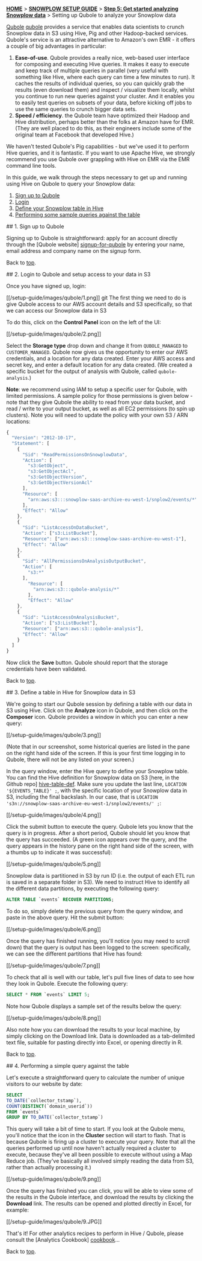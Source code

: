 <a name="top" />

[**HOME**](Home) > [**SNOWPLOW SETUP GUIDE**](Setting-up-Snowplow) > [**Step 5: Get started analyzing Snowplow data**](Getting-started-analyzing-Snowplow-data) > Setting up Qubole to analyze your Snowplow data 

[Qubole] [qubole] provides a service that enables data scientists to crunch Snowplow data in S3 using Hive, Pig and other Hadoop-backed services. Qubole's service is an attractive alternative to Amazon's own EMR - it offers a couple of big advantages in particular:

1. **Ease-of-use**. Qubole provides a really nice, web-based user interface for composing and executing Hive queries. It makes it easy to execute and keep track of multiple queries in parallel (very useful with something like Hive, where each query can time a few minutes to run). It caches the results of individual queries, so you can quickly grab the results (even download them) and inspect / visualize them locally, whilst you continue to run new queries against your cluster. And it enables you to easily test queries on subsets of your data, before kicking off jobs to use the same queries to crunch bigger data sets.
2. **Speed / efficiency**. the Qubole team have optimized their Hadoop and Hive distribution, perhaps better than the folks at Amazon have for EMR. (They are well placed to do this, as their engineers include some of the original team at Facebook that developed Hive.)

We haven't tested Qubole's Pig capabilities - but we've used it to perform Hive queries, and it is fantastic. If you want to use Apache Hive, we strongly recommend you use Qubole over grappling with Hive on EMR via the EMR command line tools.

In this guide, we walk through the steps necessary to get up and running using Hive on Qubole to query your Snowplow data:

1. [Sign up to Qubole](#signup)
2. [Login](#login)
3. [Define your Snowplow table in Hive](#define-table)
4. [Performing some sample queries against the table](#queries)

<a name="sign-up" />
## 1. Sign up to Qubole

Signing up to Qubole is straightforward: apply for an account directly through the [Qubole website] [signup-for-qubole] by entering your name, email address and company name on the signup form.

Back to [top](#top).

<a name="login" />
## 2. Login to Qubole and setup access to your data in S3

Once you have signed up, login:

[[/setup-guide/images/qubole/1.png]]
git 
The first thing we need to do is give Qubole access to our AWS account details and S3 specifically, so that we can access our Snowplow data in S3

To do this, click on the **Control Panel** icon on the left of the UI:

[[/setup-guide/images/qubole/2.png]]

Select the **Storage type** drop down and change it from `QUBOLE_MANAGED` to `CUSTOMER_MANAGED`. Qubole now gives us the opportunity to enter our AWS credentials, and a location for any data created. Enter your AWS access and secret key, and enter a default location for any data created. (We created a specific bucket for the output of analysis with Qubole, called `qubole-analysis`.)

**Note**: we recommend using IAM to setup a specific user for Qubole, with limited permissions. A sample policy for those permissions is given below - note that they give Qubole the ability to read from your data bucket, and read / write to your output bucket, as well as all EC2 permissions (to spin up clusters). Note you will need to update the policy with your own S3 / ARN locations:

```javascript
{
  "Version": "2012-10-17",
  "Statement": [
    {
      "Sid": "ReadPermissionsOnSnowplowData",
      "Action": [
        "s3:GetObject",
        "s3:GetObjectAcl",
        "s3:GetObjectVersion",
        "s3:GetObjectVersionAcl"      
      ],
      "Resource": [
        "arn:aws:s3:::snowplow-saas-archive-eu-west-1/snplow2/events/*"
      ],
      "Effect": "Allow"
    },
    {
      "Sid": "ListAccessOnDataBucket",
      "Action": ["s3:ListBucket"],
      "Resource": ["arn:aws:s3:::snowplow-saas-archive-eu-west-1"],
      "Effect": "Allow"
    },
    {
      "Sid": "AllPermissionsOnAnalysisOutputBucket",
      "Action": [
        "s3:*"
      ],
        "Resource": [
          "arn:aws:s3:::qubole-analysis/*"
        ],
        "Effect": "Allow"
    },
    {
      "Sid": "ListAccessOnAnalysisBucket",
      "Action": ["s3:ListBucket"],
      "Resource": ["arn:aws:s3:::qubole-analysis"],
      "Effect": "Allow"
    }  
  ]
}
```

Now click the **Save** button. Qubole should report that the storage credentials have been validated.

Back to [top](#top).

<a name="define-table" />
## 3. Define a table in Hive for Snowplow data in S3

We're going to start our Qubole session by defining a table with our data in S3 using Hive. Click on the **Analyze** icon in Qubole, and then click on the **Composer** icon. Qubole provides a window in which you can enter a new query:

[[/setup-guide/images/qubole/3.png]]

(Note that in our screenshot, some historical queries are listed in the pane on the right hand side of the screen. If this is your first time logging in to Qubole, there will not be any listed on your screen.)

In the query window, enter the Hive query to define your Snowplow table. You can find the Hive definition for Snowplow data on S3 [here, in the Github repo] [hive-table-def]. Make sure you update the last line, `LOCATION '${EVENTS_TABLE}' ;`, with the specific location of your Snowplow data in S3, including the final backslash. In our case, that is `LOCATION 's3n://snowplow-saas-archive-eu-west-1/snplow2/events/' ;`:

[[/setup-guide/images/qubole/4.png]]

Click the submit button to execute the query. Qubole lets you know that the query is in progress. After a short period, Qubole should let you know that the query has succeeded. (A green icon appears over the query, and the query appears in the history pane on the right hand side of the screen, with a thumbs up to indicate it was successful):

[[/setup-guide/images/qubole/5.png]]

Snowplow data is partitioned in S3 by run ID (i.e. the output of each ETL run is saved in a separate folder in S3). We need to instruct Hive to identify all the different data partitions, by executing the following query:

```sql 
ALTER TABLE `events` RECOVER PARTITIONS;
```

To do so, simply delete the previous query from the query window, and paste in the above query. Hit the submit button:

[[/setup-guide/images/qubole/6.png]]

Once the query has finished running, you'll notice (you may need to scroll down) that the query is output has been logged to the screen: specifically, we can see the different partitions that Hive has found:

[[/setup-guide/images/qubole/7.png]]

To check that all is well with our table, let's pull five lines of data to see how they look in Qubole. Execute the following query:

```sql
SELECT * FROM `events` LIMIT 5;
```

Note how Qubole displays a sample set of the results below the query:

[[/setup-guide/images/qubole/8.png]]

Also note how you can download the results to your local machine, by simply clicking on the Download link. Data is downloaded as a tab-delimited text file, suitable for pasting directly into Excel, or opening directly in R.

Back to [top](#top).

<a name="queries" />
## 4. Performing a simple query against the table

Let's execute a straightforward query to calculate the number of unique visitors to our website by date:

```sql
SELECT
TO_DATE(`collector_tstamp`),
COUNT(DISTINCT(`domain_userid`)) 
FROM `events`
GROUP BY TO_DATE(`collector_tstamp`)
```

This query will take a bit of time to start. If you look at the Qubole menu, you'll notice that the icon in the **Cluster** section will start to flash. That is because Qubole is firing up a cluster to execute your query. Note that all the queries performed up until now haven't actually required a cluster to execute, because they've all been possible to execute without using a Map Reduce job. (They've basically all involved simply reading the data from S3, rather than actually processing it.)

[[/setup-guide/images/qubole/9.png]]

Once the query has finished you can click, you will be able to view some of the results in the Qubole interface, and download the results by clicking the **Download** link. The results can be opened and plotted directly in Excel, for example:

[[/setup-guide/images/qubole/9.JPG]]

That's it! For other analytics recipes to perform in Hive / Qubole, please consult the [Analytics Cookbook] [cookbook]...

Back to [top](#top).



[qubole]: http://www.qubole.com/
[signup-for-qubole]: http://info.qubole.com/free-account
[hive-table-def]: https://github.com/snowplow/snowplow/blob/master/4-storage/hive-storage/hiveql/table-def.q
[cookbook]: http://snowplowanalytics.com/analytics/index.html